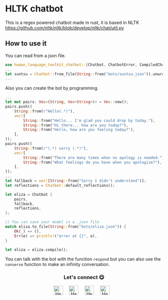 # HLTK chatbot
This is a regex powered chatbot made in rust, it is based in NLTK https://github.com/nltk/nltk/blob/develop/nltk/chat/util.py

## How to use it 
You can read from a json file.
``` Rust
use human_language_toolkit_chatbot::{Chatbot, ChatbotError, CompiledChatbot};
...
let suntsu = Chatbot::from_file(String::from("bots/suntsu.json")).unwrap();
...
```
Also you can create the bot by programming.

``` Rust
...
let mut pairs: Vec<(String, Vec<String>)> = Vec::new();
pairs.push((
    String::from(r"Hello(.*)"),
    vec![
        String::from("Hello... I'm glad you could drop by today."),
        String::from("Hi there... how are you today?"),
        String::from("Hello, how are you feeling today?"),
    ],
));
pairs.push((
    String::from(r"(.*) sorry (.*)"),
    vec![
        String::from("There are many times when no apology is needed."),
        String::from("What feelings do you have when you apologize?"),
    ],
));
...
let fallback = vec![String::from("Sorry I didn't understand")];
let reflections = Chatbot::default_reflections();

let eliza = Chatbot {
    pairs,
    fallback,
    reflections,
};

// You can save your model in a .json file
match eliza.to_file(String::from("bots/eliza.json")) {
    Ok(_) => (),
    Err(e) => println!("error at {}", e),
}

let eliza = eliza.compile();
```

You can talk with the bot with the function `respond` but you can also use the `converse` function to make an infinity conversation.


<div align="center">
<h3 align="center">Let's connect 😋</h3>
</div>
<p align="center">
<a href="https://www.linkedin.com/in/hector-pulido-17547369/" target="blank">
<img align="center" width="30px" alt="Hector's LinkedIn" src="https://www.vectorlogo.zone/logos/linkedin/linkedin-icon.svg"/></a> &nbsp; &nbsp;
<a href="https://twitter.com/Hector_Pulido_" target="blank">
<img align="center" width="30px" alt="Hector's Twitter" src="https://www.vectorlogo.zone/logos/twitter/twitter-official.svg"/></a> &nbsp; &nbsp;
<a href="https://www.twitch.tv/hector_pulido_" target="blank">
<img align="center" width="30px" alt="Hector's Twitch" src="https://www.vectorlogo.zone/logos/twitch/twitch-icon.svg"/></a> &nbsp; &nbsp;
<a href="https://www.youtube.com/channel/UCS_iMeH0P0nsIDPvBaJckOw" target="blank">
<img align="center" width="30px" alt="Hector's Youtube" src="https://www.vectorlogo.zone/logos/youtube/youtube-icon.svg"/></a> &nbsp; &nbsp;

</p>